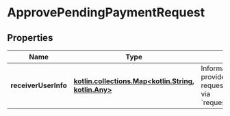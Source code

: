 
# ApprovePendingPaymentRequest

## Properties
| Name | Type | Description | Notes |
| ------------ | ------------- | ------------- | ------------- |
| **receiverUserInfo** | [**kotlin.collections.Map&lt;kotlin.String, kotlin.Any&gt;**](kotlin.Any.md) | Information about the recipient, provided by the platform if requested in the original webhook via &#x60;requestedReceiverUserInfoFields&#x60;. |  [optional] |



